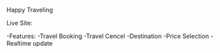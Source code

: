 Happy Traveling

Live Site:

-Features:
-Travel Booking
-Travel Cencel
-Destination 
-Price Selection
-Realtime update